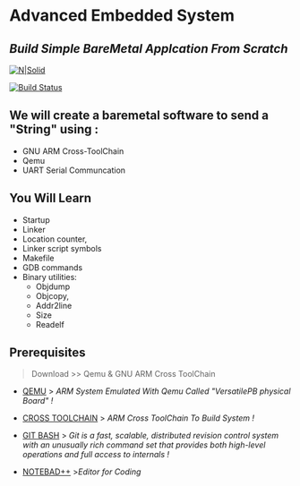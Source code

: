 # Advanced Embedded System 
## _Build Simple BareMetal Applcation From Scratch_

[![N|Solid](https://encrypted-tbn0.gstatic.com/images?q=tbn:ANd9GcQMlrTgqWFG-xgRrymxASa7p0u3ndtx5u981zJioWAwnSPv8pweK47DRmCaV3JRfoJFPHI&usqp=CAU)](https://qemu.readthedocs.io/en/latest/system/arm/versatile.html)

[![Build Status](https://travis-ci.org/joemccann/dillinger.svg?branch=master)](https://github.com/ELabbassalah56)

## **__We will create a baremetal software to send a "String" using :__**

- GNU ARM Cross-ToolChain
- Qemu
- UART Serial Communcation
## You Will Learn
- Startup
- Linker
- Location counter,
- Linker script symbols
- Makefile
- GDB commands
- Binary utilities: 
  - Objdump
  - Objcopy,
  - Addr2line
  - Size
  - Readelf

## Prerequisites

> Download >> Qemu & GNU ARM Cross ToolChain
- [QEMU](https://drive.google.com/drive/folders/1Ox0Zo10yMHAMz1VL0mAFqQwFB-in9NTM)      > *ARM System Emulated With Qemu Called "VersatilePB physical Board" !*

- [CROSS TOOLCHAIN](https://drive.google.com/drive/folders/1Ox0Zo10yMHAMz1VL0mAFqQwFB-in9NTM) > *ARM Cross ToolChain To Build System !*
- [GIT BASH](https://git-scm.com/download/win) > *Git is a fast, scalable, distributed revision control system with an unusually rich command set that provides both high-level operations and full access to internals !*
- [NOTEBAD++](https://notepad-plus-plus.org/downloads/v8.1.4/) >*Editor for Coding*
